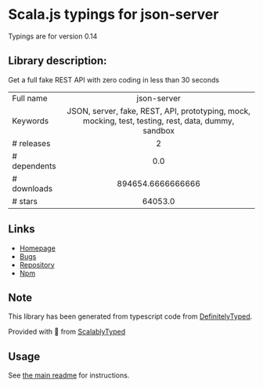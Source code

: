 
# Scala.js typings for json-server

Typings are for version 0.14

## Library description:
Get a full fake REST API with zero coding in less than 30 seconds

|                    |                 |
| ------------------ | :-------------: |
| Full name          | json-server |
| Keywords           | JSON, server, fake, REST, API, prototyping, mock, mocking, test, testing, rest, data, dummy, sandbox |
| # releases         | 2 |
| # dependents       | 0.0 |
| # downloads        | 894654.6666666666 |
| # stars            | 64053.0 |

## Links
- [Homepage](https://github.com/typicode/json-server)
- [Bugs](https://github.com/typicode/json-server/issues)
- [Repository](https://github.com/typicode/json-server)
- [Npm](https://www.npmjs.com/package/json-server)
    


## Note
This library has been generated from typescript code from [DefinitelyTyped](https://definitelytyped.org).

Provided with :purple_heart: from [ScalablyTyped](https://github.com/oyvindberg/ScalablyTyped)

## Usage
See [the main readme](../../readme.md) for instructions.


